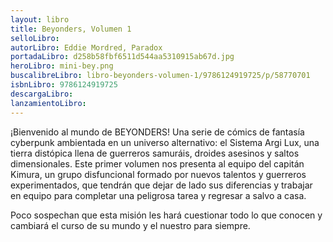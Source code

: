 ```yaml
---
layout: libro
title: Beyonders, Volumen 1
selloLibro: 
autorLibro: Eddie Mordred, Paradox
portadaLibro: d258b58fbf6511d544aa5310915ab67d.jpg
heroLibro: mini-bey.png
buscalibreLibro: libro-beyonders-volumen-1/9786124919725/p/58770701
isbnLibro: 9786124919725
descargaLibro: 
lanzamientoLibro: 
---
```

¡Bienvenido al mundo de BEYONDERS! Una serie de cómics de fantasía cyberpunk ambientada en un universo alternativo: el Sistema Argi Lux, una tierra distópica llena de guerreros samuráis, droides asesinos y saltos dimensionales. Este primer volumen nos presenta al equipo del capitán Kimura, un grupo disfuncional formado por nuevos talentos y guerreros experimentados, que tendrán que dejar de lado sus diferencias y trabajar en equipo para completar una peligrosa tarea y regresar a salvo a casa.

Poco sospechan que esta misión les hará cuestionar todo lo que conocen y cambiará el curso de su mundo y el nuestro para siempre.